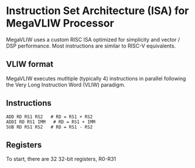 # Instruction Set Architecture (ISA) for MegaVLIW Processor

MegaVLIW uses a custom RISC ISA optimized for simplicity and vector / DSP performance.
Most instructions are similar to RISC-V equivalents.

## VLIW format

MegaVLIW executes mutltiple (typically 4) instructions in parallel following the Very Long Instruction Word (VLIW) paradigm.

## Instructions
```
ADD RD RS1 RS2   # RD = RS1 + RS2
ADDI RD RS1 IMM   # RD = RS1 + IMM
SUB RD RS1 RS2   # RD = RS1 - RS2
```

## Registers

To start, there are 32 32-bit registers, R0-R31
